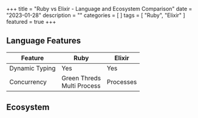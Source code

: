 +++
title = "Ruby vs Elixir - Language and Ecosystem Comparison"
date = "2023-01-28"
description = ""
categories = [
]
tags = [
    "Ruby", "Elixir"
]
featured = true
+++

## Language Features

| Feature | Ruby | Elixir |
| --- | --- | --- |
| Dynamic Typing | Yes | Yes |
| Concurrency | Green Threds <br/> Multi Process | Processes |



## Ecosystem

